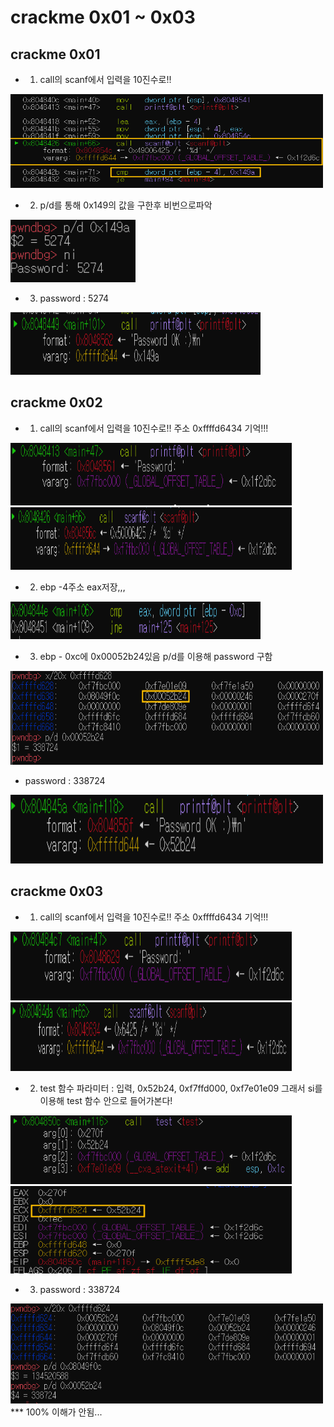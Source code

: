 # crackme 0x01 ~ 0x03
## crackme 0x01

  * 1. call의 scanf에서 입력을 10진수로!! 
  
  <img src = "https://github.com/adakim3297/day1/blob/main/0x01%20-1.png?raw=true" width="500" height="150"/> 


  * 2. p/d를 통해 0x149의 값을 구한후 
  비번으로파악 
  
  <img src = "https://github.com/adakim3297/day1/blob/main/0x01%20-2.png?raw=true"
 width="200" height="100"/> 


  * 3. password : 5274
  
  <img src = "https://github.com/adakim3297/day1/blob/main/0x01%20-3.png?raw=true"
 width="400" height="100"/> 


 
 

## crackme 0x02

  * 1. call의 scanf에서 입력을 10진수로!! 주소 0xffffd6434 기억!!!
  
  <img src = "https://github.com/adakim3297/day1/blob/main/0x02-1.png?raw=true"
 width="450" height="100"/> 
<img src = "https://github.com/adakim3297/day1/blob/main/0x02%20-2.png?raw=true"
 width="450" height="100"/> 


  * 2. ebp -4주소 eax저장,,,
  
  <img src = "https://github.com/adakim3297/day1/blob/main/0x02%20-3.png?raw=true"
 width="400" height="60"/> 


  * 3. ebp - 0xc에 0x00052b24있음 p/d를 이용해 password 구함
  
  <img src = "https://github.com/adakim3297/day1/blob/main/0x02%20-4.png?raw=true"
 width="500" height="150"/> 


  * password : 338724 
  
  <img src = "https://github.com/adakim3297/day1/blob/main/0x02%20-5.png?raw=true"
 width="500" height="110"/> 





## crackme 0x03
  * 1. call의 scanf에서 입력을 10진수로!! 주소 0xffffd6434 기억!!!
  
  <img src = "https://github.com/adakim3297/day1/blob/main/0x03%20-1.png?raw=true"
 width="450" height="110"/> 
 <img src = "https://github.com/adakim3297/day1/blob/main/0x03%20-2.png?raw=true"
 width="450" height="110"/> 


   * 2. test 함수 파라미터 : 입력, 0x52b24, 0xf7ffd000, 0xf7e01e09 그래서 si를 이용해 test 함수 안으로 들어가본다!
  
  <img src = "https://github.com/adakim3297/day1/blob/main/0x03%20-3.png?raw=true"
 width="450" height="110"/> 
<img src = "https://github.com/adakim3297/day1/blob/main/0x03%20-4.png?raw=true"
 width="450" height="140"/> 

   * 3. password : 338724 
  
  <img src = "https://github.com/adakim3297/day1/blob/main/0x03%20-5.png?raw=true"
 width="500" height="160"/> 
 *** 100% 이해가 안됨...